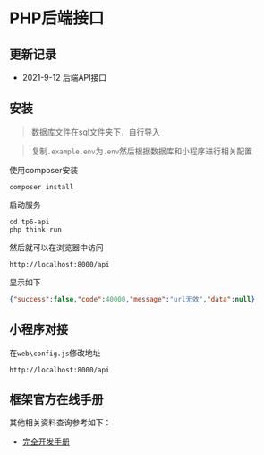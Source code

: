 # PHP后端接口

## 更新记录
- 2021-9-12 后端API接口

## 安装
> 数据库文件在sql文件夹下，自行导入

> 复制`.example.env`为`.env`然后根据数据库和小程序进行相关配置

使用composer安装

~~~
composer install
~~~

启动服务

~~~
cd tp6-api
php think run
~~~

然后就可以在浏览器中访问

~~~
http://localhost:8000/api
~~~
显示如下
```json
{"success":false,"code":40000,"message":"url无效","data":null}
```
## 小程序对接
在`web\config.js`修改地址

~~~
http://localhost:8000/api
~~~
## 框架官方在线手册
其他相关资料查询参考如下：
+ [完全开发手册](https://www.kancloud.cn/manual/thinkphp5_1/content)
